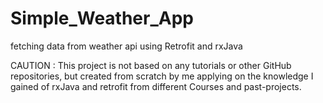 # Simple_Weather_App
fetching data from weather api using Retrofit and rxJava

CAUTION : This project is not based on any tutorials or other GitHub repositories, but created from scratch by me applying on the knowledge I gained of rxJava and retrofit from different Courses and past-projects.
